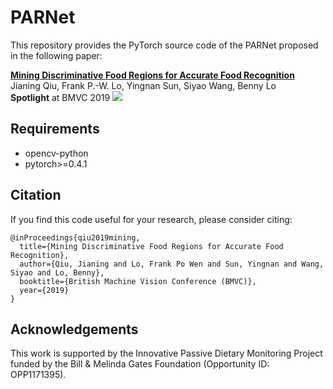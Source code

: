 # PARNet

This repository provides the PyTorch source code of the PARNet proposed in the following paper:

**[Mining Discriminative Food Regions for Accurate Food Recognition](https://bmvc2019.org/wp-content/uploads/papers/0839-paper.pdf)**
<br>
Jianing Qiu, Frank P.-W. Lo, Yingnan Sun, Siyao Wang, Benny Lo
<br>
**Spotlight** at BMVC 2019
![](assets/parnet_animation.gif)

## Requirements
- opencv-python
- pytorch>=0.4.1

## Citation
If you find this code useful for your research, please consider citing:
```
@inProceedings{qiu2019mining,
  title={Mining Discriminative Food Regions for Accurate Food Recognition},
  author={Qiu, Jianing and Lo, Frank Po Wen and Sun, Yingnan and Wang, Siyao and Lo, Benny},
  booktitle={British Machine Vision Conference (BMVC)},
  year={2019}
}
```
## Acknowledgements
This work is supported by the Innovative Passive Dietary Monitoring Project funded by the Bill & Melinda Gates Foundation (Opportunity ID: OPP1171395).
